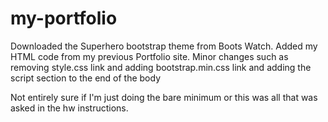 # my-portfolio

Downloaded the Superhero bootstrap theme from Boots Watch.
Added my HTML code from my previous Portfolio site.
Minor changes such as removing style.css link and adding bootstrap.min.css link and adding the script section to the end of the body

Not entirely sure if I'm just doing the bare minimum or this was all that was asked in the hw instructions.
